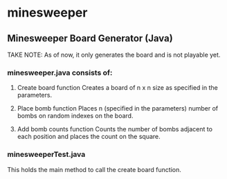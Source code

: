 # minesweeper
## Minesweeper Board Generator (Java)
TAKE NOTE: As of now, it only generates the board and is not playable yet.

### minesweeper.java consists of:

1) Create board function
  Creates a board of n x n size as specified in the parameters.
  
2) Place bomb function
  Places n (specified in the parameters) number of bombs on random indexes on the board.
  
3) Add bomb counts function
  Counts the number of bombs adjacent to each position and places the count on the square.

### minesweeperTest.java 
This holds the main method to call the create board function.
